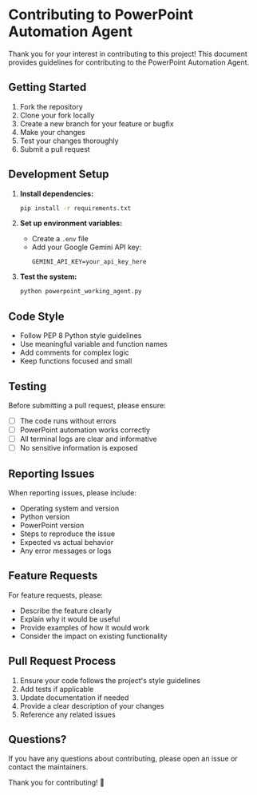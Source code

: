 # Contributing to PowerPoint Automation Agent

Thank you for your interest in contributing to this project! This document provides guidelines for contributing to the PowerPoint Automation Agent.

## Getting Started

1. Fork the repository
2. Clone your fork locally
3. Create a new branch for your feature or bugfix
4. Make your changes
5. Test your changes thoroughly
6. Submit a pull request

## Development Setup

1. **Install dependencies:**
   ```bash
   pip install -r requirements.txt
   ```

2. **Set up environment variables:**
   - Create a `.env` file
   - Add your Google Gemini API key:
     ```
     GEMINI_API_KEY=your_api_key_here
     ```

3. **Test the system:**
   ```bash
   python powerpoint_working_agent.py
   ```

## Code Style

- Follow PEP 8 Python style guidelines
- Use meaningful variable and function names
- Add comments for complex logic
- Keep functions focused and small

## Testing

Before submitting a pull request, please ensure:

- [ ] The code runs without errors
- [ ] PowerPoint automation works correctly
- [ ] All terminal logs are clear and informative
- [ ] No sensitive information is exposed

## Reporting Issues

When reporting issues, please include:

- Operating system and version
- Python version
- PowerPoint version
- Steps to reproduce the issue
- Expected vs actual behavior
- Any error messages or logs

## Feature Requests

For feature requests, please:

- Describe the feature clearly
- Explain why it would be useful
- Provide examples of how it would work
- Consider the impact on existing functionality

## Pull Request Process

1. Ensure your code follows the project's style guidelines
2. Add tests if applicable
3. Update documentation if needed
4. Provide a clear description of your changes
5. Reference any related issues

## Questions?

If you have any questions about contributing, please open an issue or contact the maintainers.

Thank you for contributing! 🚀
